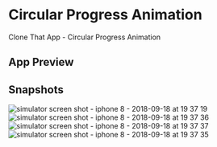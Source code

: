 # Circular Progress Animation
Clone That App - Circular Progress Animation

## App Preview


## Snapshots
![simulator screen shot - iphone 8 - 2018-09-18 at 19 37 19](https://user-images.githubusercontent.com/4557961/45693607-1dcac680-bb7b-11e8-98e3-2c131facaffd.png)
![simulator screen shot - iphone 8 - 2018-09-18 at 19 37 36](https://user-images.githubusercontent.com/4557961/45693611-1e635d00-bb7b-11e8-8b34-6ab651883140.png)
![simulator screen shot - iphone 8 - 2018-09-18 at 19 37 37](https://user-images.githubusercontent.com/4557961/45693609-1e635d00-bb7b-11e8-8dbb-6f52b0207b41.png)
![simulator screen shot - iphone 8 - 2018-09-18 at 19 37 35](https://user-images.githubusercontent.com/4557961/45693610-1e635d00-bb7b-11e8-88eb-59a5e6bba15b.png)

